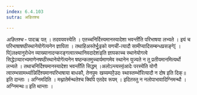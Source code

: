 ```yaml
---
index: 6.4.103
sutra: अङितश्च

---
```

_अङितश्च_ - पादऋ पत् । तदवयवस्येति । एतच्चनिर्दिस्यमानस्यादेशा भवन्ती॑ति परिभाषया लभ्यते । इयं च परिभाषाषष्ठीस्थानेयोगे॑त्यनेन ज्ञापिता । तथाहिअस्तेर्भूः॒॑इको यणची॑-त्यादौ सामीप्यादिसम्बन्धप्रसङ्गे[ ।पि]लक्ष्यानुरोधेन व्याख्यानादन्करङ्गत्वात्स्थानिवदादेशः॑इति ज्ञापकाच्च स्थानेयोगत्वे सिद्धेऽप्यारभ्यमाणेनषष्ठीस्थानेयोगे॑त्यनेन षष्ठन्कतमुच्चार्यमाणमेव स्थानेन युज्यते न तु प्रतीयमानमित्यर्थो लभ्यते । तथाचनिर्दिश्यमानस्यादेशा भवन्ती॑ति सिद्धम् ।अलोऽन्त्यस्य॒॑आदेः परस्ये॑ति योगौ त्वारम्भसामर्थ्यान्निर्दिश्यमानपरिभाषाया बाधकौ, तेनपुमः खय्यम्परे॒॑उदः स्थास्तम्भो॑रित्यादौ न दोष इति दिक्॥ इति दान्ताः । अग्निमदिति । मथ्नातेर्मन्थतेश्च क्विपि एतदेव रूपम् । इदितस्तु न नलोपाभावादिग्निमन्थौ । अग्निमन्थः॥ इति थान्ताः ।